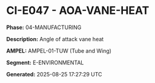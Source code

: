 # CI-E047 - AOA-VANE-HEAT

**Phase:** 04-MANUFACTURING

**Description:** Angle of attack vane heat

**AMPEL:** AMPEL-01-TUW (Tube and Wing)

**Segment:** E-ENVIRONMENTAL

**Generated:** 2025-08-25 17:27:29 UTC
